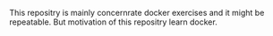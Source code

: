 This repositry is mainly concernrate docker exercises and it might be repeatable. But motivation of this repositry learn docker.

